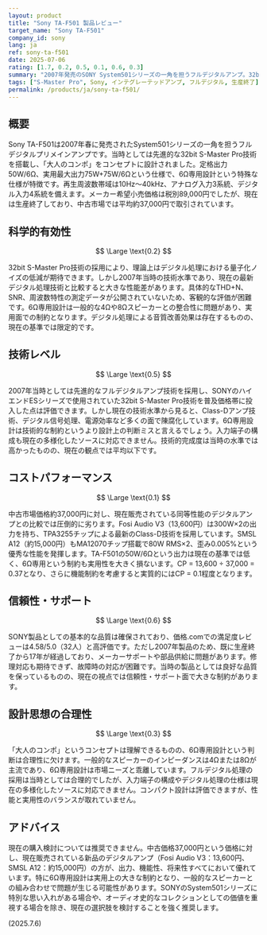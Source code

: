 ```yaml
---
layout: product
title: "Sony TA-F501 製品レビュー"
target_name: "Sony TA-F501"
company_id: sony
lang: ja
ref: sony-ta-f501
date: 2025-07-06
rating: [1.7, 0.2, 0.5, 0.1, 0.6, 0.3]
summary: "2007年発売のSONY System501シリーズの一角を担うフルデジタルアンプ。32bit S-Master Pro技術を搭載し、当時としては先進的なデジタル処理を実現。しかし現在の技術水準から見ると、6Ω専用設計という特殊な仕様、限定的な入力端子、そして現在販売されている同等性能の製品と比較した際の圧倒的な価格差が目立つ。歴史的価値はあるものの、実用性とコストパフォーマンスの面で現代の選択肢に劣る。"
tags: ["S-Master Pro", Sony, インテグレーテッドアンプ, フルデジタル, 生産終了]
permalink: /products/ja/sony-ta-f501/
---
```


## 概要

Sony TA-F501は2007年春に発売されたSystem501シリーズの一角を担うフルデジタルプリメインアンプです。当時としては先進的な32bit S-Master Pro技術を搭載し、「大人のコンポ」をコンセプトに設計されました。定格出力50W/6Ω、実用最大出力75W+75W/6Ωという仕様で、6Ω専用設計という特殊な仕様が特徴です。再生周波数帯域は10Hz〜40kHz、アナログ入力3系統、デジタル入力4系統を備えます。メーカー希望小売価格は税別89,000円でしたが、現在は生産終了しており、中古市場では平均約37,000円で取引されています。

## 科学的有効性

$$ \Large \text{0.2} $$

32bit S-Master Pro技術の採用により、理論上はデジタル処理における量子化ノイズの低減が期待できます。しかし2007年当時の技術水準であり、現在の最新デジタル処理技術と比較すると大きな性能差があります。具体的なTHD+N、SNR、周波数特性の測定データが公開されていないため、客観的な評価が困難です。6Ω専用設計は一般的な4Ωや8Ωスピーカーとの整合性に問題があり、実用面での制約となります。デジタル処理による音質改善効果は存在するものの、現在の基準では限定的です。

## 技術レベル

$$ \Large \text{0.5} $$

2007年当時としては先進的なフルデジタルアンプ技術を採用し、SONYのハイエンドESシリーズで使用されていた32bit S-Master Pro技術を普及価格帯に投入した点は評価できます。しかし現在の技術水準から見ると、Class-Dアンプ技術、デジタル信号処理、電源効率など多くの面で陳腐化しています。6Ω専用設計は技術的な制約というより設計上の判断ミスと言えるでしょう。入力端子の構成も現在の多様化したソースに対応できません。技術的完成度は当時の水準では高かったものの、現在の観点では平均以下です。

## コストパフォーマンス

$$ \Large \text{0.1} $$

中古市場価格約37,000円に対し、現在販売されている同等性能のデジタルアンプとの比較では圧倒的に劣ります。Fosi Audio V3（13,600円）は300W×2の出力を持ち、TPA3255チップによる最新のClass-D技術を採用しています。SMSL A12（約15,000円）もMA12070チップ搭載で80W RMS×2、歪み0.005%という優秀な性能を発揮します。TA-F501の50W/6Ωという出力は現在の基準では低く、6Ω専用という制約も実用性を大きく損ないます。CP = 13,600 ÷ 37,000 = 0.37となり、さらに機能制約を考慮すると実質的にはCP = 0.1程度となります。

## 信頼性・サポート

$$ \Large \text{0.6} $$

SONY製品としての基本的な品質は確保されており、価格.comでの満足度レビューは4.58/5.0（32人）と高評価です。ただし2007年製品のため、既に生産終了から17年が経過しており、メーカーサポートや部品供給に問題があります。修理対応も期待できず、故障時の対応が困難です。当時の製品としては良好な品質を保っているものの、現在の視点では信頼性・サポート面で大きな制約があります。

## 設計思想の合理性

$$ \Large \text{0.3} $$

「大人のコンポ」というコンセプトは理解できるものの、6Ω専用設計という判断は合理性に欠けます。一般的なスピーカーのインピーダンスは4Ωまたは8Ωが主流であり、6Ω専用設計は市場ニーズと乖離しています。フルデジタル処理の採用は当時としては合理的でしたが、入力端子の構成やデジタル処理の仕様は現在の多様化したソースに対応できません。コンパクト設計は評価できますが、性能と実用性のバランスが取れていません。

## アドバイス

現在の購入検討については推奨できません。中古価格37,000円という価格に対し、現在販売されている新品のデジタルアンプ（Fosi Audio V3：13,600円、SMSL A12：約15,000円）の方が、出力、機能性、将来性すべてにおいて優れています。特に6Ω専用設計は実用上の大きな制約となり、一般的なスピーカーとの組み合わせで問題が生じる可能性があります。SONYのSystem501シリーズに特別な思い入れがある場合や、オーディオ史的なコレクションとしての価値を重視する場合を除き、現在の選択肢を検討することを強く推奨します。

(2025.7.6)